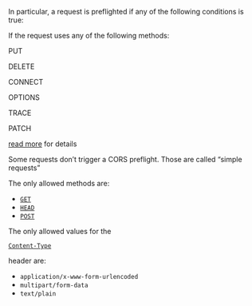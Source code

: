 In particular, a request is preflighted if any of the following conditions is true:

If the request uses any of the following methods:

PUT

DELETE

CONNECT

OPTIONS

TRACE

PATCH

[read more](https://developer.mozilla.org/en-US/docs/Web/HTTP/CORS) for details

Some requests don’t trigger a CORS preflight. Those are called “simple requests”

The only allowed methods are:

* [`GET`](https://developer.mozilla.org/en-US/docs/Web/HTTP/Methods/GET)
* [`HEAD`](https://developer.mozilla.org/en-US/docs/Web/HTTP/Methods/HEAD)
* [`POST`](https://developer.mozilla.org/en-US/docs/Web/HTTP/Methods/POST)

The only allowed values for the

[`Content-Type`](https://developer.mozilla.org/en-US/docs/Web/HTTP/Headers/Content-Type)

header are:

* `application/x-www-form-urlencoded`
* `multipart/form-data`
* `text/plain`



